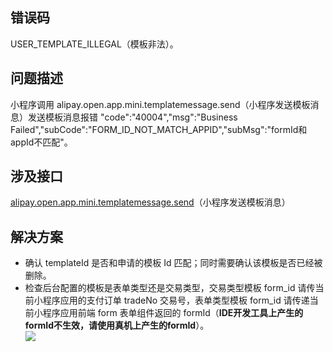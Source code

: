## 错误码
USER_TEMPLATE_ILLEGAL（模板非法）。 

## 问题描述
小程序调用 alipay.open.app.mini.templatemessage.send（小程序发送模板消息）发送模板消息报错 "code":"40004","msg":"Business Failed","subCode":"FORM_ID_NOT_MATCH_APPID","subMsg":"formId和appId不匹配"。 

## 涉及接口
[alipay.open.app.mini.templatemessage.send](https://opendocs.alipay.com/mini/02cth2)（小程序发送模板消息）

## 解决方案

- 确认 templateId 是否和申请的模板 Id 匹配；同时需要确认该模板是否已经被删除。
- 检查后台配置的模板是表单类型还是交易类型，交易类型模板 form_id 请传当前小程序应用的支付订单 tradeNo 交易号，表单类型模板 form_id 请传递当前小程序应用前端 form 表单组件返回的 formId（**IDE开发工具上产生的formId不生效，请使用真机上产生的formId**）。<br />![](https://gw.alipayobjects.com/zos/sptworksff_prod/1144d57d-258c-4d43-a969-422c8178ea3e.png#align=left&display=inline&height=309&margin=%5Bobject%20Object%5D&originHeight=309&originWidth=746&status=done&style=none&width=746)
